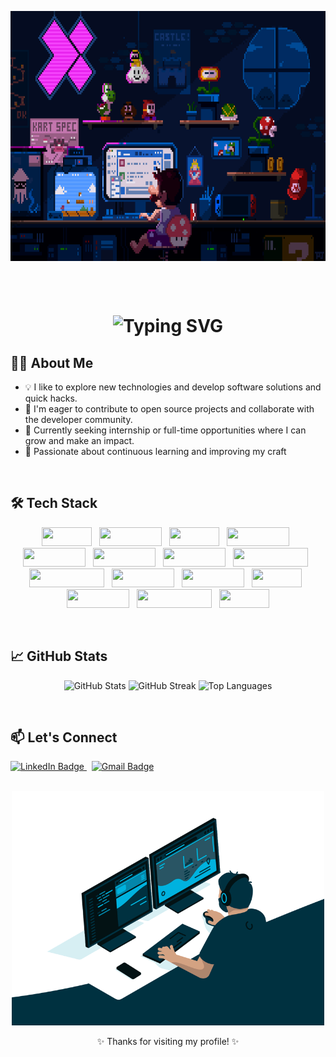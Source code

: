 <p align="center">
  <img src="assests/mario.gif" alt="Demo GIF" height="400" width="1200" align="center">
</p>

<br>
<br>

<h1 align="center">
  <img src="https://readme-typing-svg.herokuapp.com?font=Poppins&color=%808080&size=50&center=true&vCenter=true&width=800&lines=Hi+There!+I'm+Mateen+Rabi+Baig;Full+Stack+Developer;" alt="Typing SVG" />
</h1>


## 🧑‍💻 About Me

- 💡 I like to explore new technologies and develop software solutions and quick hacks.
- 🤝 I'm eager to contribute to open source projects and collaborate with the developer community.
- 🚀 Currently seeking internship or full-time opportunities where I can grow and make an impact.
- 🌱 Passionate about continuous learning and improving my craft

<br>


## 🛠️ Tech Stack

<p align="center">
  <img src="https://img.shields.io/badge/-C-353333?style=flat&logo=C&logoColor=FFFFFF&labelColor=00599C" height="30" width="80">
  &nbsp;
  <img src="https://img.shields.io/badge/-Python-353333?style=flat&logo=python&logoColor=FFFFFF&labelColor=3776AB" height="30" width="100">
  &nbsp;
  <img src="https://img.shields.io/badge/-Java-353333?style=flat&logo=java&logoColor=FFFFFF&labelColor=FF6F00" height="30" width="80">
  &nbsp;
  <img src="https://img.shields.io/badge/-MySQL-353333?style=flat&logo=mysql&logoColor=FFFFFF&labelColor=00618A" height="30" width="100">
  &nbsp;
  <img src="https://img.shields.io/badge/-SQLite-353333?style=flat&logo=sqlite&logoColor=FFFFFF&labelColor=003B57" height="30" width="100">
  &nbsp;
  <img src="https://img.shields.io/badge/-HTML-353333?style=flat&logo=html5&logoColor=FFFFFF&labelColor=E34F26" height="30" width="100">
  &nbsp;
  <img src="https://img.shields.io/badge/-CSS-353333?style=flat&logo=css3&logoColor=FFFFFF&labelColor=2965F1" height="30" width="100">
  &nbsp;
  <img src="https://img.shields.io/badge/-JavaScript-353333?style=flat&logo=javascript&logoColor=FFFFFF&labelColor=F7DF1E" height="30" width="120">
  &nbsp;
  <img src="https://img.shields.io/badge/-Bootstrap-353333?style=flat&logo=bootstrap&logoColor=FFFFFF&labelColor=563D7C" height="30" width="120">
  &nbsp;
  <img src="https://img.shields.io/badge/-React-353333?style=flat&logo=react&logoColor=FFFFFF&labelColor=61DAFB" height="30" width="100">
  &nbsp;
  <img src="https://img.shields.io/badge/-Flask-353333?style=flat&logo=flask&logoColor=FFFFFF&labelColor=000000" height="30" width="100">
  &nbsp;
  <img src="https://img.shields.io/badge/-Git-353333?style=flat&logo=git&logoColor=FFFFFF&labelColor=F05032" height="30" width="80">
  &nbsp;
  <img src="https://img.shields.io/badge/-GitHub-353333?style=flat&logo=github&logoColor=FFFFFF&labelColor=181717" height="30" width="100">
  &nbsp;
  <img src="https://img.shields.io/badge/-Eclipse-353333?style=flat&logo=eclipse&logoColor=FFFFFF&labelColor=2C2255" height="30" width="120">
  &nbsp;
  <img src="https://img.shields.io/badge/-VSCode-353333?style=flat&logo=visual-studio-code&logoColor=FFFFFF&labelColor=0066F1" height="30" width="80">
</p>

<br>

## 📈 GitHub Stats

<p align="center">
  <img src="https://github-readme-stats.vercel.app/api?username=MateenRabiBaig&show_icons=true&theme=radical" alt="GitHub Stats"/>
  <img src="https://github-readme-streak-stats.herokuapp.com/?user=MateenRabiBaig&theme=radical" alt="GitHub Streak"/>
  <img src="https://github-readme-stats.vercel.app/api/top-langs/?username=MateenRabiBaig&layout=compact&theme=radical" alt="Top Languages">
</p>

<br>

## 📫 Let's Connect

<a href="https://www.linkedin.com/in/mateenrabibaig" target="_blank">
  <img src="https://img.shields.io/badge/-LinkedIn-0A66C2?style=flat&logo=linkedin&logoColor=white&labelColor=181717" height="30" width="120" alt="LinkedIn Badge">
</a>
&nbsp;
<a href="mailto:mateenrabibaig@gmail.com" target="_blank">
  <img src="https://img.shields.io/badge/-Gmail-%23D14836?style=flat&logo=gmail&logoColor=white&labelColor=181717" height="30" width="120" alt="Gmail Badge">
</a> 

<br>
<br>

<p align="center">
  <img src="assests/code.gif" alt="Developer at work" width="500"/>
</p>

<p align="center">✨ Thanks for visiting my profile! ✨</p>
